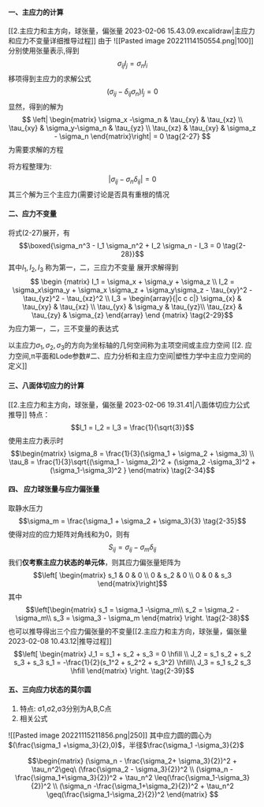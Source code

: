 #### 一、主应力的计算
[[2.主应力和主方向，球张量，偏张量 2023-02-06 15.43.09.excalidraw|主应力和应力不变量详细推导过程]]
由于
![[Pasted image 20221114150554.png|100]]
分别使用张量表示,得到
$$\sigma_{ij} l_j = \sigma_n l_i$$
移项得到主应力的求解公式
$$(\sigma_{ij} - \delta_{ij} \sigma_n) l_{j} = 0 \tag{2-25}$$
显然，得到的解为
$$
\left| \begin{matrix} \sigma_x -\sigma_n & \tau_{xy} & \tau_{xz} \\
\tau_{xy} & \sigma_y-\sigma_n & \tau_{yz} \\ 
\tau_{xz} & \tau_{xy}  & \sigma_z - \sigma_n \end{matrix}\right|  = 0  
\tag{2-27} $$
为需要求解的方程

将方程整理为:  
$$| \sigma_{ij}-\sigma_n\delta_{ij}| = 0 \tag{2-27'}$$
其三个解为三个主应力(需要讨论是否具有重根的情况


#### 二、应力不变量

将式(2-27)展开，有
$$\boxed{\sigma_n^3 - I_1 \sigma_n^2 + I_2 \sigma_n - I_3 = 0   \tag{2-28}}$$
其中$I_1, I_2, I_3$ 称为第一，二，三应力不变量
展开求解得到
$$ \begin {matrix}   I_1 = \sigma_x + \sigma_y + \sigma_z  \\
I_2 = \sigma_x\sigma_y + \sigma_x \sigma_z + \sigma_y\sigma_z - \tau_{xy}^2 - \tau_{yz}^2 - \tau_{xz}^2  \\
I_3 =  \begin{array}{|c c c|} 
\sigma_{x} & \tau_{xy} & \tau_{xz} \\ 
\tau_{yx} & \sigma_y & \tau_{yz}\\ 
\tau_{zx} & \tau_{zy} & \sigma_{z} \end{array}
\end {matrix}    \tag{2-29}$$
为应力第一，二，三不变量的表达式

以主应力$\sigma_1,\sigma_2,\sigma_3$的方向为坐标轴的几何空间称为主项空间或主应力空间
[[2. 应力空间,π平面和Lode参数#二、应力分析和主应力空间|塑性力学中主应力空间的定义]]

#### 三、八面体切应力的计算
[[2.主应力和主方向，球张量，偏张量 2023-02-06 19.31.41|八面体切应力公式推导]]
特点：
$$l_1 = l_2 = l_3 = \frac{1}{\sqrt{3}}$$
使用主应力表示时
$$\begin{matrix} \sigma_8 = \frac{1}{3}(\sigma_1 + \sigma_2 + \sigma_3) \\
\tau_8 = \frac{1}{3}\sqrt{(\sigma_1 - \sigma_2)^2 + (\sigma_2 -\sigma_3)^2 + (\sigma_1-\sigma_3)^2 }   \end{matrix}  \tag{2-34}$$

#### 四、 应力球张量与应力偏张量
取静水压力
$$\sigma_m = \frac{\sigma_1 + \sigma_2 + \sigma_3}{3}  \tag{2-35}$$
使得对应的应力矩阵对角线和为0，则有
$$S_{ij} = \sigma_{ij} - \sigma_{m} \delta_{ij} \tag{2-36}$$
我们**仅考察主应力状态的单元体**，则其应力偏张量矩阵为
$$\left[ \begin{matrix}
s_1 & 0 & 0 \\
0 & s_2 & 0 \\
0 & 0 & s_3
\end{matrix}\right]$$
其中
$$\left[\begin{matrix}
s_1 = \sigma_1 -\sigma_m\\
s_2 = \sigma_2 -\sigma_m\\
s_3 = \sigma_3 - \sigma_m 
\end{matrix} \right. \tag{2-38}$$
也可以推导得出三个应力偏张量的不变量[[2.主应力和主方向，球张量，偏张量 2023-02-08 10.43.12|推导过程]]
$$\left[ \begin{matrix} 
J_1 = s_1 + s_2 + s_3 = 0 \hfill \\
J_2 = s_1 s_2 + s_2 s_3 + s_3 s_1 = -\frac{1}{2}(s_1^2 + s_2^2 + s_3^2) \hfill\\
J_3 = s_1 s_2 s_3 \hfill
\end{matrix} \right. \tag{2-39}$$

#### 五、三向应力状态的莫尔圆

1. 特点: σ1,σ2,σ3分别为A,B,C点
2. 相关公式

![[Pasted image 20221115211856.png|250]]
其中应力圆的圆心为$(\frac{\sigma_1 +\sigma_3}{2},0)$，半径$\frac{\sigma_1 -\sigma_3}{2}$ 

$$\begin{matrix} 
(\sigma_n - \frac{\sigma_2+ \sigma_3}{2})^2 + \tau_n^2\geq\ (\frac{\sigma_2 - \sigma_3}{2})^2  \\ 
(\sigma_n - \frac{\sigma_1+\sigma_3}{2})^2 + \tau_n^2 \leq(\frac{\sigma_1-\sigma_3}{2})^2 \\
(\sigma_n -\frac{\sigma_1+\sigma_2}{2})^2 + \tau_n^2 \geq(\frac{\sigma_1-\sigma_2}{2})^2
\end{matrix} 
$$

